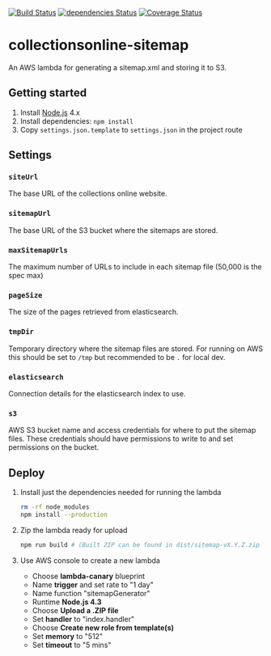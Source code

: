 [![Build Status](https://travis-ci.org/TheScienceMuseum/collectionsonline-sitemap.svg)](https://travis-ci.org/TheScienceMuseum/collectionsonline-sitemap) [![dependencies Status](https://david-dm.org/TheScienceMuseum/collectionsonline-sitemap/status.svg)](https://david-dm.org/TheScienceMuseum/collectionsonline-sitemap) [![Coverage Status](https://img.shields.io/codecov/c/github/TheScienceMuseum/collectionsonline-sitemap.svg?maxAge=2592000)](https://codecov.io/gh/TheScienceMuseum/collectionsonline-sitemap)

# collectionsonline-sitemap

An AWS lambda for generating a sitemap.xml and storing it to S3.

## Getting started

1. Install [Node.js](https://nodejs.org/en/) 4.x
2. Install dependencies: `npm install`
3. Copy `settings.json.template` to `settings.json` in the project route

## Settings

### `siteUrl`
The base URL of the collections online website.

### `sitemapUrl`
The base URL of the S3 bucket where the sitemaps are stored.

### `maxSitemapUrls`
The maximum number of URLs to include in each sitemap file (50,000 is the spec max)

### `pageSize`
The size of the pages retrieved from elasticsearch.

### `tmpDir`
Temporary directory where the sitemap files are stored. For running on AWS this should be set to `/tmp` but recommended to be `.` for local dev.

### `elasticsearch`
Connection details for the elasticsearch index to use.

### `s3`
AWS S3 bucket name and access credentials for where to put the sitemap files. These credentials should have permissions to write to and set permissions on the bucket.

## Deploy

1. Install just the dependencies needed for running the lambda

    ```sh
    rm -rf node_modules
    npm install --production
    ```

2. Zip the lambda ready for upload

    ```sh
    npm run build # (Built ZIP can be found in dist/sitemap-vX.Y.Z.zip
    ```

3. Use AWS console to create a new lambda
    * Choose **lambda-canary** blueprint
    * Name **trigger** and set rate to "1 day"
    * Name function "sitemapGenerator"
    * Runtime **Node.js 4.3**
    * Choose **Upload a .ZIP file**
    * Set **handler** to "index.handler"
    * Choose **Create new role from template(s)**
    * Set **memory** to "512"
    * Set **timeout** to "5 mins"
